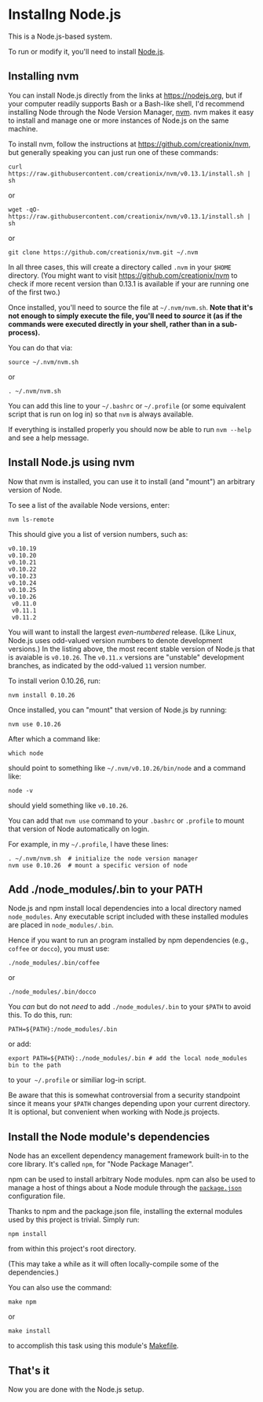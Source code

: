 # Installng Node.js

<!-- toc -->

This is a Node.js-based system.

To run or modify it, you'll need to install [Node.js](https://nodejs.org/).

## Installing nvm

You can install Node.js directly from the links at <https://nodejs.org>, but if your computer readily supports Bash or a Bash-like shell, I'd recommend installing Node through the Node Version Manager, [nvm](https://github.com/creationix/nvm).  nvm makes it easy to install and manage one or more instances of Node.js on the same machine.

To install nvm, follow the instructions at <https://github.com/creationix/nvm>, but generally speaking you can just run one of these commands:

    curl https://raw.githubusercontent.com/creationix/nvm/v0.13.1/install.sh | sh

or

    wget -qO- https://raw.githubusercontent.com/creationix/nvm/v0.13.1/install.sh | sh

or

    git clone https://github.com/creationix/nvm.git ~/.nvm

In all three cases, this will create a directory called `.nvm` in your
`$HOME` directory.  (You might want to visit
https://github.com/creationix/nvm to check if more recent version than
0.13.1 is available if your are running one of the first two.)

Once installed, you'll need to source the file at `~/.nvm/nvm.sh`.  **Note that it's not enough to simply execute the file, you'll need to *source* it (as if the commands were executed directly in your shell, rather than in a sub-process).**

You can do that via:

    source ~/.nvm/nvm.sh

or

    . ~/.nvm/nvm.sh

You can add this line to your `~/.bashrc` or `~/.profile` (or some equivalent script that is run on log in) so that `nvm` is always available.

If everything is installed properly you should now be able to run `nvm --help` and see a help message.

## Install Node.js using nvm

Now that nvm is installed, you can use it to install (and "mount") an arbitrary version of Node.

To see a list of the available Node versions, enter:

    nvm ls-remote

This should give you a list of version numbers, such as:

    v0.10.19
    v0.10.20
    v0.10.21
    v0.10.22
    v0.10.23
    v0.10.24
    v0.10.25
    v0.10.26
     v0.11.0
     v0.11.1
     v0.11.2

You will want to install the largest *even-numbered* release. (Like Linux, Node.js uses odd-valued version numbers to denote development versions.)  In the listing above, the most recent stable version of Node.js that is avaiable is `v0.10.26`.  The `v0.11.x` versions are "unstable" development branches, as indicated by the odd-valued `11` version number.

To install verion 0.10.26, run:

    nvm install 0.10.26

Once installed, you can "mount" that version of Node.js by running:

    nvm use 0.10.26

After which a command like:

    which node

should point to something like `~/.nvm/v0.10.26/bin/node` and a command like:

    node -v

should yield something like `v0.10.26`.

You can add that `nvm use` command to your `.bashrc` or `.profile` to mount that version of Node automatically on login.

For example, in my `~/.profile`, I have these lines:

    . ~/.nvm/nvm.sh  # initialize the node version manager
    nvm use 0.10.26  # mount a specific version of node

## Add ./node_modules/.bin to your PATH

Node.js and npm install local dependencies into a local directory
named `node_modules`. Any executable script included with these
installed modules are placed in `node_modules/.bin`.

Hence if you want to run an program installed by npm dependencies
(e.g., `coffee` or `docco`), you must use:

    ./node_modules/.bin/coffee

or

    ./node_modules/.bin/docco

You *can* but do not *need* to add `./node_modules/.bin` to your
`$PATH` to avoid this.  To do this, run:

    PATH=${PATH}:/node_modules/.bin

or add:

    export PATH=${PATH}:./node_modules/.bin # add the local node_modules bin to the path

to your` ~/.profile` or similiar log-in script.

Be aware that this is somewhat controversial from a security standpoint since it means your `$PATH` changes depending upon your current directory.  It is optional, but convenient when working with Node.js projects.

## Install the Node module's dependencies

Node has an excellent dependency management framework built-in to the core library.  It's called `npm`, for "Node Package Manager".

npm can be used to install arbitrary Node modules. npm can also be used to manage a host of things about a Node module through the [`package.json`](../package.json) configuration file.

Thanks to npm and the package.json file, installing the external modules used by this project is trivial.  Simply run:

    npm install

from within this project's root directory.

(This may take a while as it will often locally-compile some of the dependencies.)

You can also use the command:

    make npm

or

    make install

to accomplish this task using this module's [Makefile](../Makefile).

## That's it

Now you are done with the Node.js setup.
